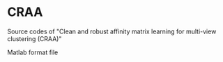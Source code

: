 # CRAA
Source codes of "Clean and robust affinity matrix learning for multi-view clustering (CRAA)"

Matlab format file
